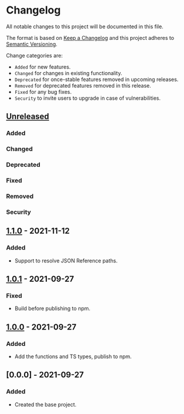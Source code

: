 # Changelog

All notable changes to this project will be documented in this file.

The format is based on [Keep a Changelog](http://keepachangelog.com/en/1.0.0/)
and this project adheres to [Semantic Versioning](http://semver.org/spec/v2.0.0.html).

Change categories are:

* `Added` for new features.
* `Changed` for changes in existing functionality.
* `Deprecated` for once-stable features removed in upcoming releases.
* `Removed` for deprecated features removed in this release.
* `Fixed` for any bug fixes.
* `Security` to invite users to upgrade in case of vulnerabilities.

## [Unreleased]
### Added
### Changed
### Deprecated
### Fixed
### Removed
### Security

## [1.1.0] - 2021-11-12
### Added
- Support to resolve JSON Reference paths.

## [1.0.1] - 2021-09-27
### Fixed
- Build before publishing to npm.

## [1.0.0] - 2021-09-27
### Added
- Add the functions and TS types, publish to npm.

## [0.0.0] - 2021-09-27
### Added
- Created the base project.

[Unreleased]: https://github.com/saibotsivad/pointer-props/compare/v0.0.0...HEAD
[1.1.0]: https://github.com/saibotsivad/pointer-props/compare/v1.0.1...v1.1.0
[1.0.1]: https://github.com/saibotsivad/pointer-props/compare/v1.0.0...v1.0.1
[1.0.0]: https://github.com/saibotsivad/pointer-props/compare/v0.0.0...v1.0.0
